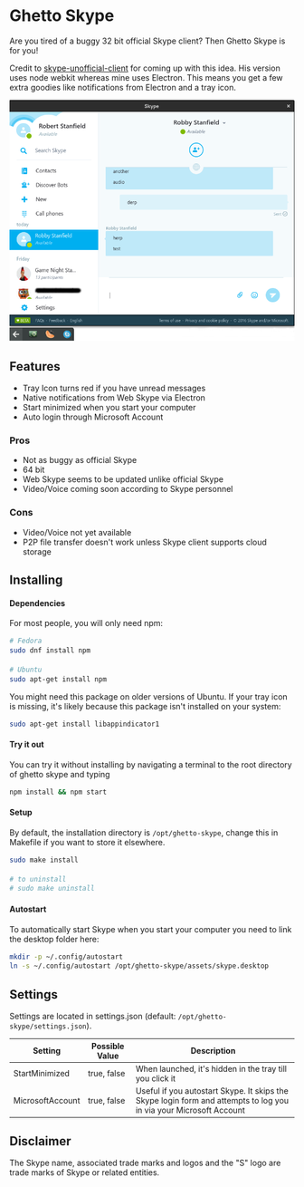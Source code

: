 # Ghetto Skype
Are you tired of a buggy 32 bit official Skype client? Then Ghetto Skype is for you!

Credit to [skype-unofficial-client](https://github.com/haskellcamargo/skype-unofficial-client) for coming up with this idea. His version uses node webkit whereas mine uses Electron. This means you get a few extra goodies like notifications from Electron and a tray icon.

![Screenshot](assets/screenshot.png)

## Features
- Tray Icon turns red if you have unread messages
- Native notifications from Web Skype via Electron
- Start minimized when you start your computer
- Auto login through Microsoft Account

### Pros
- Not as buggy as official Skype
- 64 bit
- Web Skype seems to be updated unlike official Skype
- Video/Voice coming soon according to Skype personnel

### Cons
- Video/Voice not yet available
- P2P file transfer doesn't work unless Skype client supports cloud storage

## Installing

#### Dependencies
For most people, you will only need npm:
```bash
# Fedora
sudo dnf install npm

# Ubuntu
sudo apt-get install npm
```

You might need this package on older versions of Ubuntu. If your tray icon is missing, it's likely because this package isn't installed on your system:
```bash
sudo apt-get install libappindicator1
```

#### Try it out

You can try it without installing by navigating a terminal to the root directory of ghetto skype and typing
```bash
npm install && npm start
```

#### Setup
By default, the installation directory is `/opt/ghetto-skype`, change this in Makefile if you want to store it elsewhere.
```bash
sudo make install

# to uninstall
# sudo make uninstall
```

#### Autostart
To automatically start Skype when you start your computer you need to link the desktop folder here:
```bash
mkdir -p ~/.config/autostart
ln -s ~/.config/autostart /opt/ghetto-skype/assets/skype.desktop
```

## Settings
Settings are located in settings.json (default: `/opt/ghetto-skype/settings.json`).

| Setting          | Possible Value                    | Description
| ---------------- | --------------------------------- | ------------------------------
| StartMinimized   | true, false                       | When launched, it's hidden in the tray till you click it
| MicrosoftAccount | true, false                       | Useful if you autostart Skype. It skips the Skype login form and attempts to log you in via your Microsoft Account

## Disclaimer
The Skype name, associated trade marks and logos and the "S" logo are trade marks of Skype or related entities.
